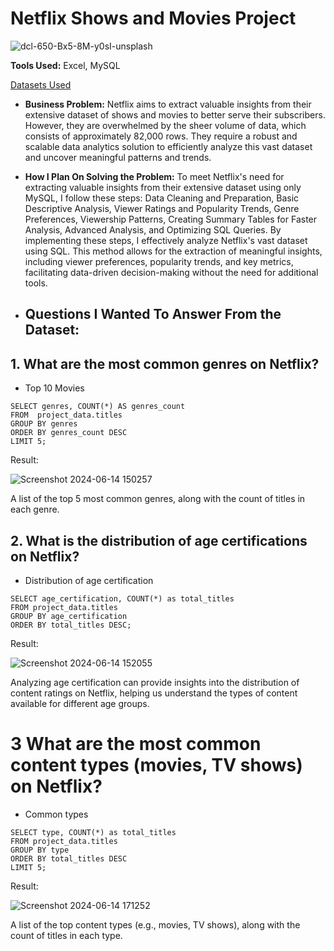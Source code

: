 # Netflix Shows and Movies Project
![dcl-650-Bx5-8M-y0sI-unsplash](https://github.com/anjalidaksh/My-Project-/assets/167796617/a17bbf03-f619-4a7f-9dd6-4e3d69d9f04d)

**Tools Used:** Excel, MySQL 

[Datasets Used](https://www.kaggle.com/datasets/victorsoeiro/netflix-tv-shows-and-movies?select=titles.csv)





- **Business Problem:** Netflix aims to extract valuable insights from their extensive dataset of shows and movies to better serve their subscribers. However, they are overwhelmed by the sheer volume of data, which consists of approximately 82,000 rows. They require a robust and scalable data analytics solution to efficiently analyze this vast dataset and uncover meaningful patterns and trends.

- **How I Plan On Solving the Problem:**  To meet Netflix's need for extracting valuable insights from their extensive dataset using only MySQL, I follow these steps: Data Cleaning and Preparation, Basic Descriptive Analysis, Viewer Ratings and Popularity Trends, Genre Preferences, Viewership Patterns, Creating Summary Tables for Faster Analysis, Advanced Analysis, and Optimizing SQL Queries. By implementing these steps, I effectively analyze Netflix's vast dataset using SQL. This method allows for the extraction of meaningful insights, including viewer preferences, popularity trends, and key metrics, facilitating data-driven decision-making without the need for additional tools.

- ## Questions I Wanted To Answer From the Dataset:

## 1. What are the most common genres on Netflix?

- Top 10 Movies
```mysql
SELECT genres, COUNT(*) AS genres_count
FROM  project_data.titles
GROUP BY genres
ORDER BY genres_count DESC
LIMIT 5;

```
Result: 

![Screenshot 2024-06-14 150257](https://github.com/anjalidaksh/My-Project-/assets/167796617/a190550e-77f9-4020-859d-4b2bbf9f0002) 

A list of the top 5 most common genres, along with the count of titles in each genre.

## 2.  What is the distribution of age certifications on Netflix?

- Distribution of age certification
```mysql
SELECT age_certification, COUNT(*) as total_titles 
FROM project_data.titles
GROUP BY age_certification 
ORDER BY total_titles DESC;

```
Result:  

![Screenshot 2024-06-14 152055](https://github.com/anjalidaksh/My-Project-/assets/167796617/e95d9742-2c52-4ee0-b716-6a85eab5fbed)

Analyzing age certification can provide insights into the distribution of content ratings on Netflix, helping us understand the types of content available for different age groups.

# 3 What are the most common content types (movies, TV shows) on Netflix?

- Common types
```mysql
SELECT type, COUNT(*) as total_titles 
FROM project_data.titles
GROUP BY type 
ORDER BY total_titles DESC 
LIMIT 5;

```
Result:  

![Screenshot 2024-06-14 171252](https://github.com/anjalidaksh/My-Project-/assets/167796617/832e3189-de12-4e57-817f-889d1e1b71d4) 

A list of the top content types (e.g., movies, TV shows), along with the count of titles in each type.










